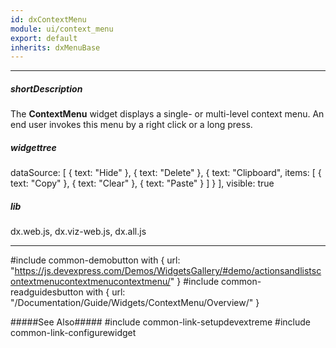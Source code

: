 ```yaml
---
id: dxContextMenu
module: ui/context_menu
export: default
inherits: dxMenuBase
---
```

---
##### shortDescription
The **ContextMenu** widget displays a single- or multi-level context menu. An end user invokes this menu by a right click or a long press.

##### widgettree
dataSource: [
    { text: "Hide" },
    { text: "Delete" },
    {
        text: "Clipboard",
        items: [
            { text: "Copy" },
            { text: "Clear" },
            { text: "Paste" }
        ]
    }
],
visible: true

##### lib
dx.web.js, dx.viz-web.js, dx.all.js

---
#include common-demobutton with {
    url: "https://js.devexpress.com/Demos/WidgetsGallery/#demo/actionsandlistscontextmenucontextmenucontextmenu/"
}
#include common-readguidesbutton with {
    url: "/Documentation/Guide/Widgets/ContextMenu/Overview/"
}

#####See Also#####
#include common-link-setupdevextreme
#include common-link-configurewidget